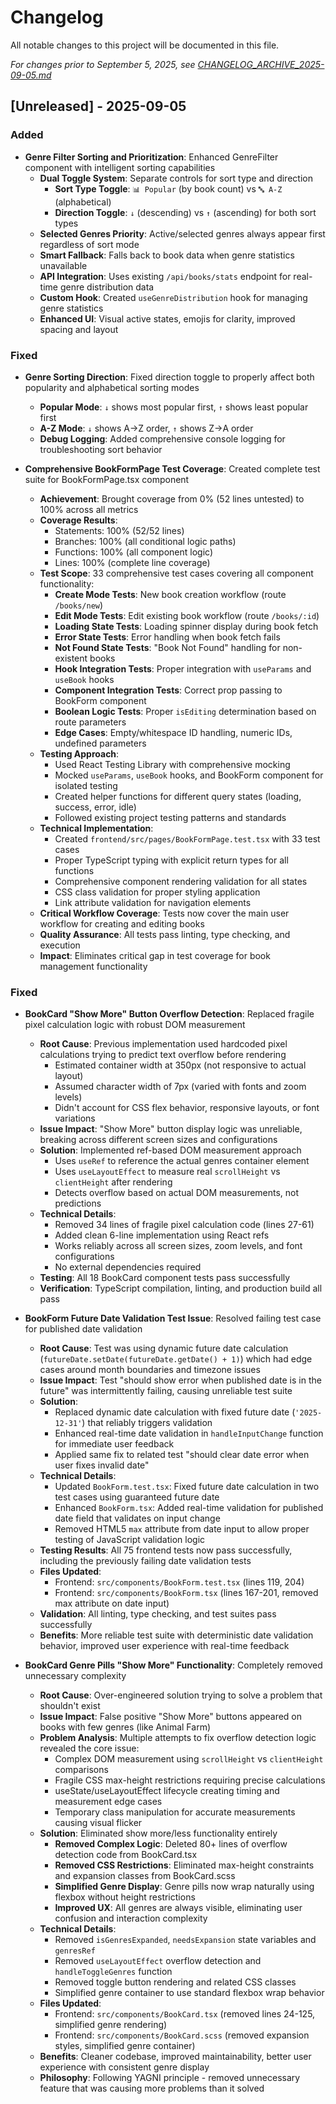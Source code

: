 # Changelog

All notable changes to this project will be documented in this file.

*For changes prior to September 5, 2025, see [CHANGELOG_ARCHIVE_2025-09-05.md](./CHANGELOG_ARCHIVE_2025-09-05.md)*

## [Unreleased] - 2025-09-05

### Added
- **Genre Filter Sorting and Prioritization**: Enhanced GenreFilter component with intelligent sorting capabilities
  - **Dual Toggle System**: Separate controls for sort type and direction
    - **Sort Type Toggle**: `📊 Popular` (by book count) vs `🔤 A-Z` (alphabetical)  
    - **Direction Toggle**: `↓` (descending) vs `↑` (ascending) for both sort types
  - **Selected Genres Priority**: Active/selected genres always appear first regardless of sort mode
  - **Smart Fallback**: Falls back to book data when genre statistics unavailable
  - **API Integration**: Uses existing `/api/books/stats` endpoint for real-time genre distribution data
  - **Custom Hook**: Created `useGenreDistribution` hook for managing genre statistics
  - **Enhanced UI**: Visual active states, emojis for clarity, improved spacing and layout

### Fixed
- **Genre Sorting Direction**: Fixed direction toggle to properly affect both popularity and alphabetical sorting modes
  - **Popular Mode**: `↓` shows most popular first, `↑` shows least popular first
  - **A-Z Mode**: `↓` shows A→Z order, `↑` shows Z→A order
  - **Debug Logging**: Added comprehensive console logging for troubleshooting sort behavior

- **Comprehensive BookFormPage Test Coverage**: Created complete test suite for BookFormPage.tsx component
  - **Achievement**: Brought coverage from 0% (52 lines untested) to 100% across all metrics
  - **Coverage Results**: 
    - Statements: 100% (52/52 lines)
    - Branches: 100% (all conditional logic paths)
    - Functions: 100% (all component logic)
    - Lines: 100% (complete line coverage)
  - **Test Scope**: 33 comprehensive test cases covering all component functionality:
    - **Create Mode Tests**: New book creation workflow (route `/books/new`)
    - **Edit Mode Tests**: Edit existing book workflow (route `/books/:id`)
    - **Loading State Tests**: Loading spinner display during book fetch
    - **Error State Tests**: Error handling when book fetch fails
    - **Not Found State Tests**: "Book Not Found" handling for non-existent books
    - **Hook Integration Tests**: Proper integration with `useParams` and `useBook` hooks
    - **Component Integration Tests**: Correct prop passing to BookForm component
    - **Boolean Logic Tests**: Proper `isEditing` determination based on route parameters
    - **Edge Cases**: Empty/whitespace ID handling, numeric IDs, undefined parameters
  - **Testing Approach**:
    - Used React Testing Library with comprehensive mocking
    - Mocked `useParams`, `useBook` hooks, and BookForm component for isolated testing
    - Created helper functions for different query states (loading, success, error, idle)
    - Followed existing project testing patterns and standards
  - **Technical Implementation**:
    - Created `frontend/src/pages/BookFormPage.test.tsx` with 33 test cases
    - Proper TypeScript typing with explicit return types for all functions
    - Comprehensive component rendering validation for all states
    - CSS class validation for proper styling application
    - Link attribute validation for navigation elements
  - **Critical Workflow Coverage**: Tests now cover the main user workflow for creating and editing books
  - **Quality Assurance**: All tests pass linting, type checking, and execution
  - **Impact**: Eliminates critical gap in test coverage for book management functionality

### Fixed
- **BookCard "Show More" Button Overflow Detection**: Replaced fragile pixel calculation logic with robust DOM measurement
  - **Root Cause**: Previous implementation used hardcoded pixel calculations trying to predict text overflow before rendering
    - Estimated container width at 350px (not responsive to actual layout)
    - Assumed character width of 7px (varied with fonts and zoom levels)
    - Didn't account for CSS flex behavior, responsive layouts, or font variations
  - **Issue Impact**: "Show More" button display logic was unreliable, breaking across different screen sizes and configurations
  - **Solution**: Implemented ref-based DOM measurement approach
    - Uses `useRef` to reference the actual genres container element
    - Uses `useLayoutEffect` to measure real `scrollHeight` vs `clientHeight` after rendering
    - Detects overflow based on actual DOM measurements, not predictions
  - **Technical Details**:
    - Removed 34 lines of fragile pixel calculation code (lines 27-61)
    - Added clean 6-line implementation using React refs
    - Works reliably across all screen sizes, zoom levels, and font configurations
    - No external dependencies required
  - **Testing**: All 18 BookCard component tests pass successfully
  - **Verification**: TypeScript compilation, linting, and production build all pass

- **BookForm Future Date Validation Test Issue**: Resolved failing test case for published date validation
  - **Root Cause**: Test was using dynamic future date calculation (`futureDate.setDate(futureDate.getDate() + 1)`) which had edge cases around month boundaries and timezone issues
  - **Issue Impact**: Test "should show error when published date is in the future" was intermittently failing, causing unreliable test suite
  - **Solution**: 
    - Replaced dynamic date calculation with fixed future date (`'2025-12-31'`) that reliably triggers validation
    - Enhanced real-time date validation in `handleInputChange` function for immediate user feedback
    - Applied same fix to related test "should clear date error when user fixes invalid date"
  - **Technical Details**:
    - Updated `BookForm.test.tsx`: Fixed future date calculation in two test cases using guaranteed future date
    - Enhanced `BookForm.tsx`: Added real-time validation for published date field that validates on input change
    - Removed HTML5 `max` attribute from date input to allow proper testing of JavaScript validation logic
  - **Testing Results**: All 75 frontend tests now pass successfully, including the previously failing date validation tests
  - **Files Updated**: 
    - Frontend: `src/components/BookForm.test.tsx` (lines 119, 204)
    - Frontend: `src/components/BookForm.tsx` (lines 167-201, removed max attribute on date input)
  - **Validation**: All linting, type checking, and test suites pass successfully
  - **Benefits**: More reliable test suite with deterministic date validation behavior, improved user experience with real-time feedback

- **BookCard Genre Pills "Show More" Functionality**: Completely removed unnecessary complexity
  - **Root Cause**: Over-engineered solution trying to solve a problem that shouldn't exist
  - **Issue Impact**: False positive "Show More" buttons appeared on books with few genres (like Animal Farm)
  - **Problem Analysis**: Multiple attempts to fix overflow detection logic revealed the core issue:
    - Complex DOM measurement using `scrollHeight` vs `clientHeight` comparisons
    - Fragile CSS max-height restrictions requiring precise calculations
    - useState/useLayoutEffect lifecycle creating timing and measurement edge cases
    - Temporary class manipulation for accurate measurements causing visual flicker
  - **Solution**: Eliminated show more/less functionality entirely
    - **Removed Complex Logic**: Deleted 80+ lines of overflow detection code from BookCard.tsx
    - **Removed CSS Restrictions**: Eliminated max-height constraints and expansion classes from BookCard.scss
    - **Simplified Genre Display**: Genre pills now wrap naturally using flexbox without height restrictions
    - **Improved UX**: All genres are always visible, eliminating user confusion and interaction complexity
  - **Technical Details**: 
    - Removed `isGenresExpanded`, `needsExpansion` state variables and `genresRef`
    - Removed `useLayoutEffect` overflow detection and `handleToggleGenres` function  
    - Removed toggle button rendering and related CSS classes
    - Simplified genre container to use standard flexbox wrap behavior
  - **Files Updated**: 
    - Frontend: `src/components/BookCard.tsx` (removed lines 24-125, simplified genre rendering)
    - Frontend: `src/components/BookCard.scss` (removed expansion styles, simplified genre container)
  - **Benefits**: Cleaner codebase, improved maintainability, better user experience with consistent genre display
  - **Philosophy**: Following YAGNI principle - removed unnecessary feature that was causing more problems than it solved